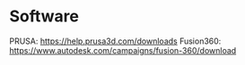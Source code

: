 # Software

PRUSA: https://help.prusa3d.com/downloads
Fusion360: https://www.autodesk.com/campaigns/fusion-360/download
